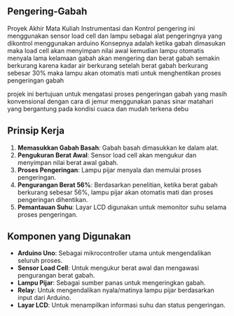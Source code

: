## Pengering-Gabah
Proyek Akhir Mata Kuliah Instrumentasi dan Kontrol
pengering ini menggunakan sensor load cell dan lampu sebagai alat pengeringnya yang dikontrol menggunakan arduino
Konsepnya adalah ketika gabah dimasukan maka load cell akan menyimpan nilai awal kemudian lampu otomatis menyala lama kelamaan gabah akan mengering dan berat gabah semakin berkurang karena kadar air berkurang setelah berat gabah berkurang sebesar 30% maka lampu akan otomatis mati untuk menghentikan proses pengeringan gabah 

projek ini bertujuan untuk mengatasi proses pengeringan gabah yang masih konvensional dengan cara di jemur menggunakan panas sinar matahari yang bergantung pada kondisi cuaca dan mudah terkena debu

## Prinsip Kerja
1. **Memasukkan Gabah Basah**: Gabah basah dimasukkan ke dalam alat.
2. **Pengukuran Berat Awal**: Sensor load cell akan mengukur dan menyimpan nilai berat awal gabah.
3. **Proses Pengeringan**: Lampu pijar menyala dan memulai proses pengeringan.
4. **Pengurangan Berat 56%**: Berdasarkan penelitian, ketika berat gabah berkurang sebesar 56%, lampu pijar akan otomatis mati dan proses pengeringan dihentikan.
5. **Pemantauan Suhu**: Layar LCD digunakan untuk memonitor suhu selama proses pengeringan.

## Komponen yang Digunakan
- **Arduino Uno**: Sebagai mikrocontroller utama untuk mengendalikan seluruh proses.
- **Sensor Load Cell**: Untuk mengukur berat awal dan mengawasi pengurangan berat gabah.
- **Lampu Pijar**: Sebagai sumber panas untuk mengeringkan gabah.
- **Relay**: Untuk mengendalikan nyala/matinya lampu pijar berdasarkan input dari Arduino.
- **Layar LCD**: Untuk menampilkan informasi suhu dan status pengeringan.
